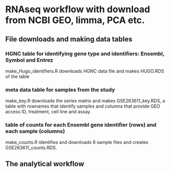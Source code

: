 # RNAseq workflow with download from NCBI GEO, limma, PCA etc.

## File downloads and making data tables

### HGNC table for identifying gene type and identifiers: Ensembl, Symbol and Entrez

make_Hugo_identifiers.R downloads HGNC data file and makes HUGO.RDS of the table

### meta data table for samples from the study

make_key.R downloads the series matrix and makes GSE263611_key.RDS, a table with rownames that identify samples and columns that provide GEO access ID, treatment, cell line and assay.

### table of counts for each Ensembl gene identifier (rows) and each sample (columns)

make_counts.R identifies and downloads 8 sample files and creates GSE263611_counts.RDS.

## The analytical workflow

